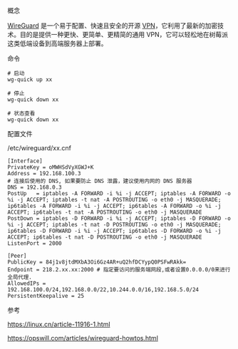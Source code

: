 概念

[WireGuard](https://www.wireguard.com/) 是一个易于配置、快速且安全的开源 [VPN](https://en.wikipedia.org/wiki/Virtual_private_network)，它利用了最新的加密技术。目的是提供一种更快、更简单、更精简的通用 VPN，它可以轻松地在树莓派这类低端设备到高端服务器上部署。

命令

```
# 启动
wg-quick up xx

# 停止
wg-quick down xx

# 状态查看
wg-quick down xx
```

配置文件

/etc/wireguard/xx.cnf

```
[Interface]
PrivateKey = oMWHSdVyXGWJ+K
Address = 192.168.100.3
# 连接后使用的 DNS, 如果要防止 DNS 泄露，建议使用内网的 DNS 服务器
DNS = 192.168.0.3  
PostUp   = iptables -A FORWARD -i %i -j ACCEPT; iptables -A FORWARD -o %i -j ACCEPT; iptables -t nat -A POSTROUTING -o eth0 -j MASQUERADE; ip6tables -A FORWARD -i %i -j ACCEPT; ip6tables -A FORWARD -o %i -j ACCEPT; ip6tables -t nat -A POSTROUTING -o eth0 -j MASQUERADE
PostDown = iptables -D FORWARD -i %i -j ACCEPT; iptables -D FORWARD -o %i -j ACCEPT; iptables -t nat -D POSTROUTING -o eth0 -j MASQUERADE; ip6tables -D FORWARD -i %i -j ACCEPT; ip6tables -D FORWARD -o %i -j ACCEPT; ip6tables -t nat -D POSTROUTING -o eth0 -j MASQUERADE
ListenPort = 2000
 
[Peer]
PublicKey = 84j1v8jtdMXbA3Oi6Gz4AR+uQ2hfDCYypQ0PSFwRAkk=
Endpoint = 218.2.xx.xx:2000 # 指定要访问的服务端网段,或者设置0.0.0.0/0来进行全局代理.
AllowedIPs = 192.168.100.0/24,192.168.0.0/22,10.244.0.0/16,192.168.5.0/24 
PersistentKeepalive = 25

```

参考

https://linux.cn/article-11916-1.html

https://opswill.com/articles/wireguard-howtos.html